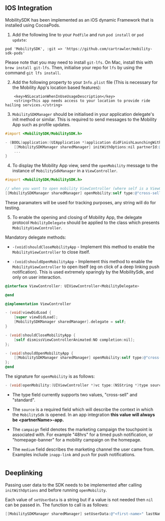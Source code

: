 ## IOS Integration

MobilitySDK has been implemented as an iOS dynamic Framework that is installed using CocoaPods.

1.  Add the following line to your `Podfile` and run `pod install` or `pod update`:

```
pod 'MobilitySDK', :git => 'https://github.com/cartrawler/mobility-sdk-pods'
```

Please note that you may need to install `git-lfs`. On Mac, install this with `brew install git-lfs`. Then, initialise your repo for `lfs` by using the command `git lfs install`.

2. Add the following property to your `Info.plist` file (This is necessary for the Mobility App's location based features):

```
    <key>NSLocationWhenInUseUsageDescription</key>
    <string>This app needs access to your location to provide ride hailing services.</string>
```

3. `MobilitySDKManager` should be initialised in your application delegate's init method or similar. This is required to send messages to the Mobility App such as profile updates.

```objectivec
#import <MobilitySDK/MobilitySDK.h>

- (BOOL)application:(UIApplication *)application didFinishLaunchingWithOptions:(NSDictionary *)launchOptions {
    [[MobilitySDKManager sharedManager] initWithOptions:nil partnerId:@"<partner-id>"];
    ...
}
```

4. To display the Mobility App view, send the `openMobility` message to the instance of `MobilitySdkManager` in a `ViewController`.

```objectivec
#import <MobilitySDK/MobilitySDK.h>

// when you want to open mobility ViewController (where self is a ViewController):
[[MobilitySDKManager sharedManager] openMobility:self type:@"cross-sell" source:@"deeplink source" campaign:@"deeplink campaign" medium:@"deeplink medium"];
```

These paramaters will be used for tracking purposes, any string will do for testing.

5. To enable the opening and closing of Mobility App, the delegate protocol `MobilityDelegate` should be applied to the class which presents `MobilityViewController`.

Mandatory delegate methods:

- `-(void)shouldCloseMobilityApp` - Implement this method to enable the `MobilityViewController` to close itself.

* `-(void)shouldOpenMobilityApp` - Implement this method to enable the `MobilityViewController` to open itself (eg on click of a deep linking push notification). This is used extremely sparingly by the MobilitySdk, and only on user interaction.

```objectivec
@interface ViewController: UIViewController<MobilityDelegate>

@end

@implementation ViewController

- (void)viewDidLoad {
    [super viewDidLoad];
    [MobilitySDKManager sharedManager].delegate = self;
}

- (void)shouldCloseMobilityApp {
    [self dismissViewControllerAnimated:NO completion:nil];
};

- (void)shouldOpenMobilityApp {
    [[MobilitySDKManager sharedManager] openMobility:self type:@"cross-sell" source:@"<partnerName>-app" campaign:@"48hrs" medium:@"push"];
};
@end
```

The signature for `openMobility` is as follows:

```objectivec
- (void)openMobility:(UIViewController *)vc type:(NSString *)type source:(NSString *)source campaign:(NSString *)campaign medium:(NSString *)medium;
```

- The type field currently supports two values, "cross-sell" and "standard".

- The `source` is a required field which will describe the context in which the `MobilitySdk` is opened.
  In an app integration **this value will always be \<partnerName\>-app.**

- The `campaign` field denotes the marketing campaign the touchpoint is associated with. For example "48hrs" for a timed push notification, or "homepage-banner" for a mobility campaign on the homepage.

- The `medium` field describes the marketing channel the user came from. Examples include `inapp-link` and `push` for push notifications.

#

## Deeplinking

Passing user data to the SDK needs to be implemented after calling `initWithOptions` and before running `openMobility`.

Each value of `setUserData` is a string but if a value is not needed then `nil` can be passed in. The function to call is as follows:

```objectivec
[[MobilitySDKManager sharedManager] setUserData:@"<first-name>" lastName:@"<last-name>" email:@"<email>" mobileNumber: @"<mobile-number>"];
```
